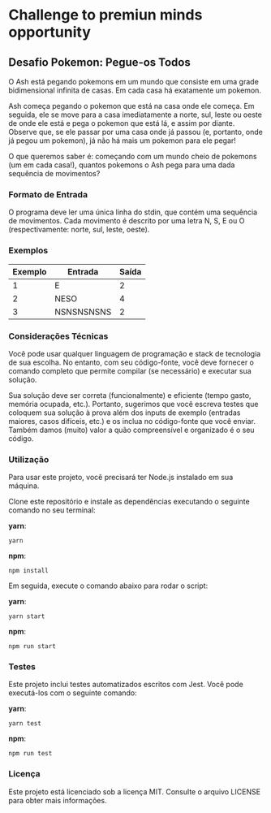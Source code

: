 # Challenge to premiun minds opportunity 

## Desafio Pokemon: Pegue-os Todos
O Ash está pegando pokemons em um mundo que consiste em uma grade bidimensional infinita de casas. Em cada casa há exatamente um pokemon.

Ash começa pegando o pokemon que está na casa onde ele começa. Em seguida, ele se move para a casa imediatamente a norte, sul, leste ou oeste de onde ele está e pega o pokemon que está lá, e assim por diante. Observe que, se ele passar por uma casa onde já passou (e, portanto, onde já pegou um pokemon), já não há mais um pokemon para ele pegar!

O que queremos saber é: começando com um mundo cheio de pokemons (um em cada casa!), quantos pokemons o Ash pega para uma dada sequência de movimentos?

### Formato de Entrada
O programa deve ler uma única linha do stdin, que contém uma sequência de movimentos. Cada movimento é descrito por uma letra N, S, E ou O (respectivamente: norte, sul, leste, oeste).

### Exemplos
| Exemplo | Entrada    | Saída |
| ------- | ---------- | ----- |
| 1       | E          | 2     |
| 2       | NESO       | 4     |
| 3       | NSNSNSNSNS | 2     |

### Considerações Técnicas
Você pode usar qualquer linguagem de programação e stack de tecnologia de sua escolha. No entanto, com seu código-fonte, você deve fornecer o comando completo que permite compilar (se necessário) e executar sua solução.

Sua solução deve ser correta (funcionalmente) e eficiente (tempo gasto, memória ocupada, etc.). Portanto, sugerimos que você escreva testes que coloquem sua solução à prova além dos inputs de exemplo (entradas maiores, casos difíceis, etc.) e os inclua no código-fonte que você enviar.
Também damos (muito) valor a quão compreensível e organizado é o seu código.

### Utilização
Para usar este projeto, você precisará ter Node.js instalado em sua máquina.

Clone este repositório e instale as dependências executando o seguinte comando no seu terminal:

**yarn**:
<pre><code>yarn</code></pre>
**npm**:
<pre><code>npm install</code></pre>

Em seguida, execute o comando abaixo para rodar o script:

**yarn**:
<pre><code>yarn start</code></pre>

**npm**:
<pre><code>npm run start</code></pre>

### Testes
Este projeto inclui testes automatizados escritos com Jest. Você pode executá-los com o seguinte comando:

**yarn**:
<pre><code>yarn test</code></pre>

**npm**:
<pre><code>npm run test</code></pre>

### Licença
Este projeto está licenciado sob a licença MIT. Consulte o arquivo LICENSE para obter mais informações.
